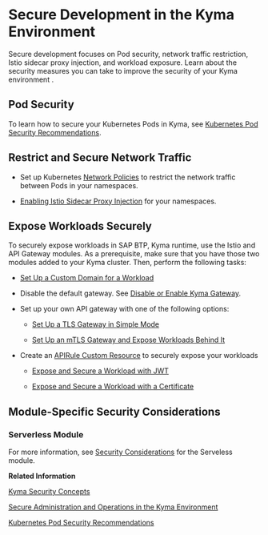 <!-- loioff51a3258fe54c308c05ed5901d1a793 -->

# Secure Development in the Kyma Environment

Secure development focuses on Pod security, network traffic restriction, Istio sidecar proxy injection, and workload exposure. Learn about the security measures you can take to improve the security of your Kyma environment .



<a name="loioff51a3258fe54c308c05ed5901d1a793__section_z3k_bbj_ybc"/>

## Pod Security

To learn how to secure your Kubernetes Pods in Kyma, see [Kubernetes Pod Security Recommendations](kubernetes-pod-security-recommendations-f8cb6e5.md).



<a name="loioff51a3258fe54c308c05ed5901d1a793__section_dhq_gbj_ybc"/>

## Restrict and Secure Network Traffic

-   Set up Kubernetes [Network Policies](https://kubernetes.io/docs/concepts/services-networking/network-policies/) to restrict the network traffic between Pods in your namespaces.

-   [Enabling Istio Sidecar Proxy Injection](../30-development/enabling-istio-sidecar-proxy-injection-b3c6f1d.md) for your namespaces.




<a name="loioff51a3258fe54c308c05ed5901d1a793__section_bwc_zbj_ybc"/>

## Expose Workloads Securely

To securely expose workloads in SAP BTP, Kyma runtime, use the Istio and API Gateway modules. As a prerequisite, make sure that you have those two modules added to your Kyma cluster. Then, perform the following tasks:

-   [Set Up a Custom Domain for a Workload](https://kyma-project.io/#/api-gateway/user/tutorials/01-10-setup-custom-domain-for-workload)

-   Disable the default gateway. See [Disable or Enable Kyma Gateway](https://kyma-project.io/#/api-gateway/user/custom-resources/apigateway/04-10-kyma-gateway?id=disable-or-enable-kyma-gateway).

-   Set up your own API gateway with one of the following options:

    -   [Set Up a TLS Gateway in Simple Mode](https://kyma-project.io/#/api-gateway/user/tutorials/01-20-set-up-tls-gateway)

    -   [Set Up an mTLS Gateway and Expose Workloads Behind It](https://kyma-project.io/#/api-gateway/user/tutorials/01-30-set-up-mtls-gateway)


-   Create an [APIRule Custom Resource](https://kyma-project.io/#/api-gateway/user/custom-resources/apirule/04-10-apirule-custom-resource) to securely expose your workloads

    -   [Expose and Secure a Workload with JWT](https://kyma-project.io/#/api-gateway/user/tutorials/01-50-expose-and-secure-a-workload/01-52-expose-and-secure-workload-jwt)

    -   [Expose and Secure a Workload with a Certificate](https://kyma-project.io/#/api-gateway/user/tutorials/01-50-expose-and-secure-a-workload/01-54-expose-and-secure-workload-with-certificate)





<a name="loioff51a3258fe54c308c05ed5901d1a793__section_qfk_t2j_ybc"/>

## Module-Specific Security Considerations



### Serverless Module

For more information, see [Security Considerations](https://kyma-project.io/#/serverless-manager/user/00-40-security-considerations) for the Serveless module.

**Related Information**  


[Kyma Security Concepts](kyma-security-concepts-dbf4503.md "SAP BTP, Kyma runtime takes various security measures regarding your cluster and its underlying infrastructure. Benefit from the security setup that SAP BTP, Kyma runtime provides.")

[Secure Administration and Operations in the Kyma Environment](secure-administration-and-operations-in-the-kyma-environment-a22ef28.md "Secure administration and operations focus on landscape setup, authentication, authorization, and Istio access logs. Learn about the security measures you can take to improve the security of your Kyma environment.")

[Kubernetes Pod Security Recommendations](kubernetes-pod-security-recommendations-f8cb6e5.md "Pods are the smallest deployable units of computing that you can create and manage in Kubernetes. This document shows how to use Pods securely and ultimately have a secure workload. The following steps guide you to use Pods securely and ultimately have a secure workload, depending on your needs.")

